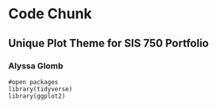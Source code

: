 # Code Chunk

## Unique Plot Theme for SIS 750 Portfolio  
### Alyssa Glomb

```{r, func, echo=T, eval=T, message = F, warning = F}
#open packages
library(tidyverse)
library(ggplot2)

```
